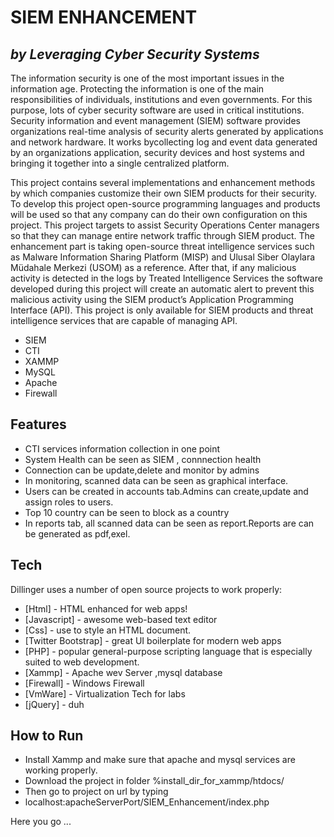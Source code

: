 # SIEM ENHANCEMENT
## _by Leveraging Cyber Security Systems_

The information security is one of the most important issues in the information age. Protecting the information is one of the main responsibilities of individuals, institutions and even governments. For this purpose, lots of cyber security software are used in critical institutions. Security information and event management (SIEM) software provides organizations real-time analysis of security alerts generated by applications and network hardware. It works bycollecting log and event data generated by an organizations application, security devices and host systems and bringing it together into a single centralized platform.

This project contains several implementations and enhancement methods by which companies customize their own SIEM products for their security. To develop this project open-source programming languages and products will be used so that any company can do their own configuration on this project. This project targets to assist Security Operations Center managers so that they can manage entire network traffic through SIEM product. The enhancement part is taking open-source threat intelligence services such as Malware Information Sharing Platform (MISP) and Ulusal Siber Olaylara Müdahale Merkezi (USOM) as a reference. After that, if any malicious activity is detected in the logs by Treated Intelligence Services the software developed during this project will create an automatic alert to prevent this malicious activity using the SIEM product’s Application Programming Interface (API). This project is only available for SIEM products and threat intelligence services that are capable of managing API.

- SIEM
- CTI
- XAMMP
- MySQL
- Apache
- Firewall
 

## Features

- CTI services information collection in one point 
- System Health can be seen as SIEM , connnection health 
- Connection can be update,delete and monitor by admins
- In monitoring, scanned data can be seen as graphical interface.
- Users can be created in accounts tab.Admins can create,update and assign roles to users.
- Top 10 country can be seen to block as a country 
- In reports tab, all scanned data can be seen as report.Reports are can be generated as pdf,exel.



## Tech

Dillinger uses a number of open source projects to work properly:

- [Html] - HTML enhanced for web apps!
- [Javascript] - awesome web-based text editor
- [Css] - use to style an HTML document. 
- [Twitter Bootstrap] - great UI boilerplate for modern web apps
- [PHP] - popular general-purpose scripting language that is especially suited to web development.
- [Xammp] - Apache wev Server ,mysql database 
- [Firewall] - Windows Firewall
- [VmWare] - Virtualization Tech for labs
- [jQuery] - duh

## How to Run

- Install Xammp and make sure that apache and mysql services are working properly. 
- Download the project in folder %install_dir_for_xammp/htdocs/
- Then go to project on url by typing 
- localhost:apacheServerPort/SIEM_Enhancement/index.php

Here you go ...



